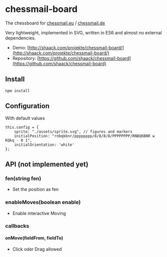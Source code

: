 # chessmail-board

The chessboard for [chessmail.eu](https://www.chessmail.eu) / [chessmail.de](https://www.chessmail.de)

Very lightweight, implemented in SVG, written in ES6 and almost no external dependencies.

- Demo: [http://shaack.com/projekte/chessmail-board/](http://shaack.com/projekte/chessmail-board/)
- Repository: [https://github.com/shaack/chessmail-board](https://github.com/shaack/chessmail-board)

## Install

`npm install`

## Configuration

With default values
```
this.config = {
    sprite: "./assets/sprite.svg", // figures and markers
    initialPosition: "rnbqkbnr/pppppppp/8/8/8/8/PPPPPPPP/RNBQKBNR w KQkq - 0 1",
    initialOrientation: 'white'
};
```  

## API (not implemented yet)

### fen(string fen)
- Set the position as fen

### enableMoves(boolean enable)
- Enable interactive Moving

### callbacks

#### onMove(fieldFrom, fieldTo)
- Click oder Drag allowed


